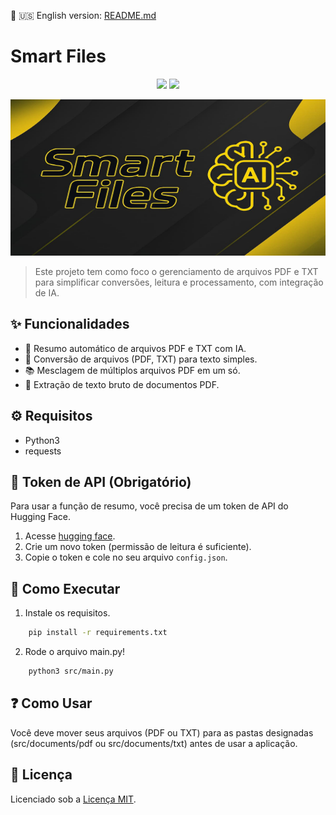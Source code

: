 📄 🇺🇸 English version: [README.md](README.md)  

# Smart Files

<p align="center">
  <img src="https://img.shields.io/badge/Python-3776AB?style=for-the-badge&logo=python&logoColor=white" />
  <img src="https://img.shields.io/badge/status-Em--Desenvolvimento-yellow?style=for-the-badge" />
</p>

<img src="banner.jpg" width="100%" height="250px" />

> Este projeto tem como foco o gerenciamento de arquivos PDF e TXT para simplificar conversões, leitura e processamento, com integração de IA.

## ✨ Funcionalidades

- 🤖 Resumo automático de arquivos PDF e TXT com IA.
- 📖 Conversão de arquivos (PDF, TXT) para texto simples.
- 📚 Mesclagem de múltiplos arquivos PDF em um só.
- 📄 Extração de texto bruto de documentos PDF.

## ⚙️ Requisitos

- Python3  
- requests

## 🔐 Token de API (Obrigatório)

Para usar a função de resumo, você precisa de um token de API do Hugging Face.

1. Acesse [hugging face](https://huggingface.co/settings/tokens).  
2. Crie um novo token (permissão de leitura é suficiente).  
3. Copie o token e cole no seu arquivo `config.json`.

## 🚀 Como Executar

1. Instale os requisitos.
``` bash
    pip install -r requirements.txt
```
2. Rode o arquivo main.py!
``` bash
    python3 src/main.py 
```

## ❓ Como Usar

Você deve mover seus arquivos (PDF ou TXT) para as pastas designadas (src/documents/pdf ou src/documents/txt) antes de usar a aplicação.

## 📝 Licença

Licenciado sob a [Licença MIT](LICENSE).